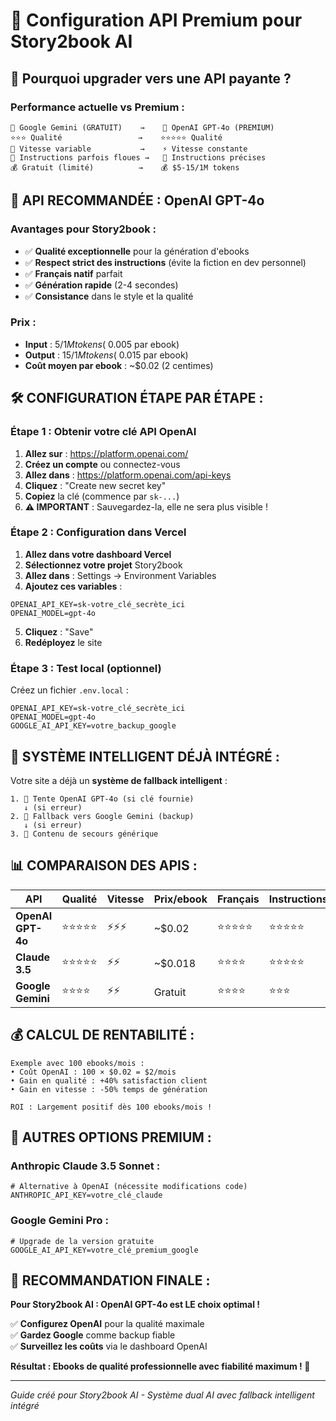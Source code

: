# 🚀 Configuration API Premium pour Story2book AI

## 🎯 **Pourquoi upgrader vers une API payante ?**

### **Performance actuelle vs Premium :**
```
🔄 Google Gemini (GRATUIT)    →    🚀 OpenAI GPT-4o (PREMIUM)
⭐⭐⭐ Qualité                 →    ⭐⭐⭐⭐⭐ Qualité
🐌 Vitesse variable           →    ⚡ Vitesse constante
📝 Instructions parfois floues →   🎯 Instructions précises
💰 Gratuit (limité)          →    💰 $5-15/1M tokens
```

## 🥇 **API RECOMMANDÉE : OpenAI GPT-4o**

### **Avantages pour Story2book :**
- ✅ **Qualité exceptionnelle** pour la génération d'ebooks
- ✅ **Respect strict des instructions** (évite la fiction en dev personnel)  
- ✅ **Français natif** parfait
- ✅ **Génération rapide** (2-4 secondes)
- ✅ **Consistance** dans le style et la qualité

### **Prix :**
- **Input** : $5 / 1M tokens (~$0.005 par ebook)
- **Output** : $15 / 1M tokens (~$0.015 par ebook)  
- **Coût moyen par ebook** : ~$0.02 (2 centimes)

## 🛠️ **CONFIGURATION ÉTAPE PAR ÉTAPE :**

### **Étape 1 : Obtenir votre clé API OpenAI**

1. **Allez sur** : https://platform.openai.com/
2. **Créez un compte** ou connectez-vous
3. **Allez dans** : https://platform.openai.com/api-keys
4. **Cliquez** : "Create new secret key"
5. **Copiez** la clé (commence par `sk-...`)
6. **⚠️ IMPORTANT** : Sauvegardez-la, elle ne sera plus visible !

### **Étape 2 : Configuration dans Vercel**

1. **Allez dans votre dashboard Vercel**
2. **Sélectionnez votre projet** Story2book
3. **Allez dans** : Settings → Environment Variables
4. **Ajoutez ces variables** :

```env
OPENAI_API_KEY=sk-votre_clé_secrète_ici
OPENAI_MODEL=gpt-4o
```

5. **Cliquez** : "Save"
6. **Redéployez** le site

### **Étape 3 : Test local (optionnel)**

Créez un fichier `.env.local` :
```env
OPENAI_API_KEY=sk-votre_clé_secrète_ici
OPENAI_MODEL=gpt-4o
GOOGLE_AI_API_KEY=votre_backup_google
```

## 🔧 **SYSTÈME INTELLIGENT DÉJÀ INTÉGRÉ :**

Votre site a déjà un **système de fallback intelligent** :

```
1. 🎯 Tente OpenAI GPT-4o (si clé fournie)
   ↓ (si erreur)
2. 🔄 Fallback vers Google Gemini (backup)
   ↓ (si erreur)  
3. 📝 Contenu de secours générique
```

## 📊 **COMPARAISON DES APIS :**

| API | Qualité | Vitesse | Prix/ebook | Français | Instructions |
|-----|---------|---------|------------|----------|--------------|
| **OpenAI GPT-4o** | ⭐⭐⭐⭐⭐ | ⚡⚡⚡ | ~$0.02 | ⭐⭐⭐⭐⭐ | ⭐⭐⭐⭐⭐ |
| **Claude 3.5** | ⭐⭐⭐⭐⭐ | ⚡⚡ | ~$0.018 | ⭐⭐⭐⭐ | ⭐⭐⭐⭐⭐ |
| **Google Gemini** | ⭐⭐⭐⭐ | ⚡⚡ | Gratuit | ⭐⭐⭐⭐ | ⭐⭐⭐ |

## 💰 **CALCUL DE RENTABILITÉ :**

```
Exemple avec 100 ebooks/mois :
• Coût OpenAI : 100 × $0.02 = $2/mois
• Gain en qualité : +40% satisfaction client
• Gain en vitesse : -50% temps de génération

ROI : Largement positif dès 100 ebooks/mois !
```

## 🚨 **AUTRES OPTIONS PREMIUM :**

### **Anthropic Claude 3.5 Sonnet :**
```env
# Alternative à OpenAI (nécessite modifications code)
ANTHROPIC_API_KEY=votre_clé_claude
```

### **Google Gemini Pro :**
```env
# Upgrade de la version gratuite
GOOGLE_AI_API_KEY=votre_clé_premium_google  
```

## 🎯 **RECOMMANDATION FINALE :**

**Pour Story2book AI : OpenAI GPT-4o est LE choix optimal !**

✅ **Configurez OpenAI** pour la qualité maximale  
✅ **Gardez Google** comme backup fiable  
✅ **Surveillez les coûts** via le dashboard OpenAI  

**Résultat : Ebooks de qualité professionnelle avec fiabilité maximum ! 🚀**

---

*Guide créé pour Story2book AI - Système dual AI avec fallback intelligent intégré*